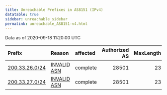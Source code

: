 ```yaml
---
title: Unreachable Prefixes in AS8151 (IPv4)
datatable: true
sidebar: unreachable_sidebar
permalink: unreachable_AS8151-v4.html
---
```


Data as of 2020-09-18 11:20:00 UTC


<div class="datatable-begin"></div>

| Prefix                                                 | Reason                                                                                               | affected   |   Authorized AS |   MaxLength | Anchor                                         |   unreachable /24s |
|:-------------------------------------------------------|:-----------------------------------------------------------------------------------------------------|:-----------|----------------:|------------:|:-----------------------------------------------|-------------------:|
| [200.33.26.0/24](https://stat.ripe.net/200.33.26.0/24) | [INVALID ASN](https://rpki-validator.ripe.net/announcement-preview?asn=AS8151&prefix=200.33.26.0/24) | complete   |           28501 |          23 | [LACNIC](unreachable_LACNIC_RPKI_Root-v4.html) |                  1 |
| [200.33.27.0/24](https://stat.ripe.net/200.33.27.0/24) | [INVALID ASN](https://rpki-validator.ripe.net/announcement-preview?asn=AS8151&prefix=200.33.27.0/24) | complete   |           28501 |          23 | [LACNIC](unreachable_LACNIC_RPKI_Root-v4.html) |                  1 |

<div class="datatable-end"></div>